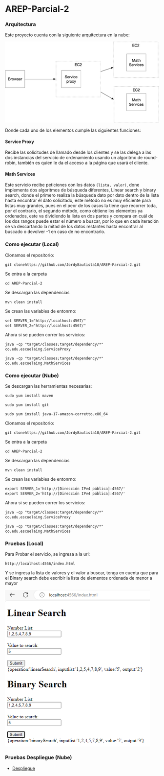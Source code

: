 # AREP-Parcial-2


### Arquitectura

Este proyecto cuenta con la siguiente arquitectura en la nube:

![img.png](Images/img_2.png)

Donde cada uno de los elementos cumple las siguientes funciones:

#### Service Proxy

Recibe las solicitudes de llamado desde los clientes y se las delega a las dos instancias del servicio de ordenamiento
usando un algoritmo de round-robin, también es quien le da el acceso a la página que usará el cliente.

#### Math Services

Este servicio recibe peticiones con los datos ``(lista, valor)``, done implementa dos algoritmos de búsqueda diferentes,
Linear search y binary search, donde el primero realiza la búsqueda dato por dato dentro de la lista hasta encontrar él
dato solicitado, este método no es muy eficiente para listas muy grandes, pues en el peor de los casos la tiene que recorrer
toda, por el contrario, el segundo método, como obtiene los elementos ya ordenados, este va dividiendo la lista en dos
partes y compara en cuál de los dos rangos puede estar el número a buscar, por lo que en cada iteración se va descartando
la mitad de los datos restantes hasta encontrar al buscado o devolver -1 en caso de no encontrarlo.


### Como ejecutar (Local)

Clonamos el repositorio:
~~~
git clonehttps://github.com/JordyBautista10/AREP-Parcial-2.git
~~~

Se entra a la carpeta
~~~
cd AREP-Parcial-2
~~~

Se descargan las dependencias
~~~
mvn clean install
~~~

Se crean las variables de entonrno:
~~~
set SERVER_1="http://localhost:4567/"
set SERVER_2="http://localhost:4567/"
~~~

Ahora si se pueden correr los servicios:
~~~
java -cp "target/classes;target/dependency/*" co.edu.escuelaing.ServiceProxy
~~~

~~~
java -cp "target/classes;target/dependency/*" co.edu.escuelaing.MathServices
~~~

### Como ejecutar (Nube)
Se descargan las herramientas necesarias:
~~~
sudo yum install maven
~~~
~~~
sudo yum install git
~~~
~~~
sudo yum install java-17-amazon-corretto.x86_64
~~~

Clonamos el repositorio:
~~~
git clonehttps://github.com/JordyBautista10/AREP-Parcial-2.git
~~~

Se entra a la carpeta
~~~
cd AREP-Parcial-2
~~~

Se descargan las dependencias
~~~
mvn clean install
~~~

Se crean las variables de entonrno:
~~~
export SERVER_1='http://[Dirección IPv4 pública]:4567/'
export SERVER_2='http://[Dirección IPv4 pública]:4567/'
~~~

Ahora si se pueden correr los servicios:
~~~
java -cp "target/classes:target/dependency/*" co.edu.escuelaing.ServiceProxy
~~~

~~~
java -cp "target/classes:target/dependency/*" co.edu.escuelaing.MathServices
~~~

### Pruebas (Local)

Para Probar el servicio, se ingresa a la url:
~~~
http://localhost:4566/index.html
~~~
Y se ingresa la lista de valores y el valor a buscar, tenga en cuenta que para el Binary search debe escribir la lista
de elementos ordenada de menor a mayor

![img.png](Images/img.png)

### Pruebas Despliegue (Nube)

* [Despliegue](https://youtu.be/vEaA65SI9XY)

